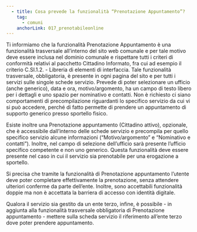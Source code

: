 ```yaml
---
  - title: Cosa prevede la funzionalità “Prenotazione Appuntamento”?
    tag:
      - comuni
    anchorLink: 017_prenotabileonline
---
```


Ti informiamo che la funzionalità Prenotazione Appuntamento è una funzionalità trasversale all’interno del sito web comunale e per tale motivo deve essere inclusa nel dominio comunale e rispettare tutti i criteri di conformità relativi al pacchetto Cittadino Informato, fra cui ad esempio il criterio C.SI.1.2. - Libreria di elementi di interfaccia. Tale funzionalità trasversale, obbligatoria, è presente in ogni pagina del sito e per tutti i servizi sulle singole schede servizio. Prevede di poter selezionare un ufficio (anche generico), data e ora, motivo/argomento, ha un campo di testo libero per i dettagli e uno spazio per nominativo e contatti. Non è richiesto ci siano comportamenti di precompilazione riguardanti lo specifico servizio da cui vi si può accedere, perché di fatto permette di prendere un appuntamento di supporto generico presso sportello fisico.

Esiste inoltre una Prenotazione appuntamento (Cittadino attivo), opzionale, che è accessibile dall’interno delle schede servizio e precompila per quello specifico servizio alcune informazioni (“Motivo/argomento” e “Nominativo e contatti”). Inoltre, nel campo di selezione dell’ufficio sarà presente l’ufficio specifico competente e non uno generico. Questa funzionalità deve essere presente nel caso in cui il servizio sia prenotabile per una erogazione a sportello.

Si precisa che tramite la funzionalità di Prenotazione appuntamento l’utente deve poter completare effettivamente la prenotazione, senza attendere ulteriori conferme da parte dell’ente. Inoltre, sono accettabili funzionalità doppie ma non è accettata la barriera di accesso con identità digitale.

Qualora il servizio sia gestito da un ente terzo, infine, è possibile - in aggiunta alla funzionalità trasversale obbligatoria di Prenotazione appuntamento - mettere sulla scheda servizio il riferimento all’ente terzo dove poter prendere appuntamento.
